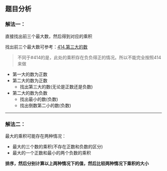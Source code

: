 ## 题目分析
### 解法一：
直接找出前三个最大数，然后得到对应的乘积

找出前三个最大数可参考：[414.第三大的数](https://github.com/JINGLONGGIT/LeetCode/tree/master/414.%E7%AC%AC%E4%B8%89%E5%A4%A7%E7%9A%84%E6%95%B0)

> 不同于#414的是，此处的乘积存在负负得正的情况。所以不能完全按照414来做

* 第一大的数为正数
* 第二大的数为正数
    * 找出第三大的数(无论是正数还是负数)
* 第二大的数为负数
    * 找出最小的数(负数)
    * 找出倒数第二小的数(负数)

***

### 解法二：
最大的乘积可能存在两种情况：
* 最大的三个数的乘积(不存在正数和负数的区分)
* 最大的一个正数和最小的两个负数的乘积

**排序，然后分别计算以上两种情况下的值，然后比较两种情况下乘积的大小**
